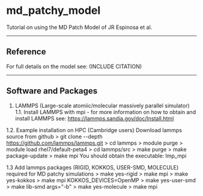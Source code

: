# md_patchy_model

Tutorial on using the MD Patch Model of JR Espinosa et al.

--------------------------------------------
Reference
--------------------------------------------

For full details on the model see: (INCLUDE CITATION)


--------------------------------------------
Software and Packages
--------------------------------------------

1. LAMMPS (Large-scale atomiic/molecular massively parallel 
   simulator) 
   1.1. Install LAMMPS with mpi - for more information on how to obtain and install LAMMPS 
        see: https://lammps.sandia.gov/doc/Install.html
       
  1.2. Example installation on HPC (Cambridge users)
        Download lammps source from github
           > git clone --depth https://github.com/lammps/lammps.git
           > cd lammps
           > module purge 
           > module load rhel7/default-peta4
           > cd lammps/src
           > make purge
           > make package-update
           > make mpi
           You should obtain the executable: lmp_mpi  
           
  1.3  Add lammps packages (RIGID, KOKKOS, USER-SMD, MOLECULE) required for MD patchy simulations
          > make yes-rigid
          > make mpi
          > make yes-kokkos
          > make mpi KOKKOS_DEVICES=OpenMP
          > make yes-user-smd
          > make lib-smd args="-b"
          > make yes-molecule
          > make mpi

         
